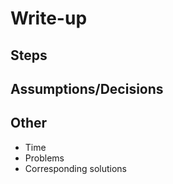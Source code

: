 # Write-up

## Steps


## Assumptions/Decisions


## Other
- Time
- Problems
- Corresponding solutions